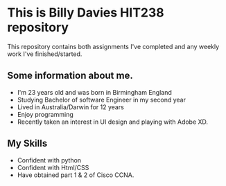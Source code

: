# This is Billy Davies HIT238 repository
This repository contains both assignments I've completed and any weekly work I've finished/started.
## Some information about me.
- I'm 23 years old and was born in Birmingham England
- Studying Bachelor of software Engineer in my second year
- Lived in Australia/Darwin for 12 years
- Enjoy programming
- Recently taken an interest in UI design and playing with Adobe XD.


## My Skills
- Confident with python
- Confident with Html/CSS
- Have obtained part 1 & 2 of Cisco CCNA.
